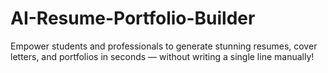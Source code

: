 # AI-Resume-Portfolio-Builder
Empower students and professionals to generate stunning resumes, cover letters, and portfolios in seconds — without writing a single line manually!
